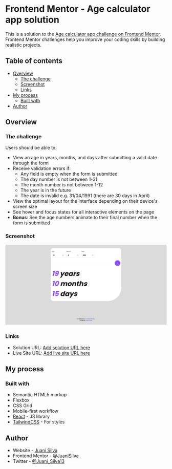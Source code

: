 # Frontend Mentor - Age calculator app solution

This is a solution to the [Age calculator app challenge on Frontend Mentor](https://www.frontendmentor.io/challenges/age-calculator-app-dF9DFFpj-Q). Frontend Mentor challenges help you improve your coding skills by building realistic projects.

## Table of contents

-   [Overview](#overview)
    -   [The challenge](#the-challenge)
    -   [Screenshot](#screenshot)
    -   [Links](#links)
-   [My process](#my-process)
    -   [Built with](#built-with)
-   [Author](#author)

## Overview

### The challenge

Users should be able to:

-   View an age in years, months, and days after submitting a valid date through the form
-   Receive validation errors if:
    -   Any field is empty when the form is submitted
    -   The day number is not between 1-31
    -   The month number is not between 1-12
    -   The year is in the future
    -   The date is invalid e.g. 31/04/1991 (there are 30 days in April)
-   View the optimal layout for the interface depending on their device's screen size
-   See hover and focus states for all interactive elements on the page
-   **Bonus**: See the age numbers animate to their final number when the form is submitted

### Screenshot

![](./public/screenshot.png)

### Links

-   Solution URL: [Add solution URL here](https://your-solution-url.com)
-   Live Site URL: [Add live site URL here](https://your-live-site-url.com)

## My process

### Built with

-   Semantic HTML5 markup
-   Flexbox
-   CSS Grid
-   Mobile-first workflow
-   [React](https://reactjs.org/) - JS library
-   [TailwindCSS](https://tailwindcss.com/) - For styles

## Author

-   Website - [Juani Silva](https://github.com/JuaniSilva)
-   Frontend Mentor - [@JuaniSilva](https://www.frontendmentor.io/profile/JuaniSilva)
-   Twitter - [@Juani_Silva13](https://twitter.com/Juani_Silva13)
